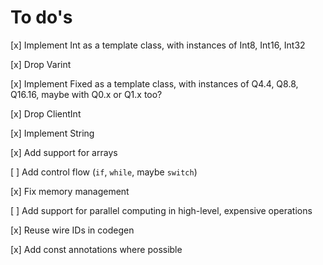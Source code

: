 To do's
=======

[x] Implement Int as a template class, with instances of Int8, Int16, Int32

[x] Drop Varint

[x] Implement Fixed as a template class, with instances of Q4.4, Q8.8, Q16.16, maybe with Q0.x or Q1.x too?

[x] Drop ClientInt

[x] Implement String

[x] Add support for arrays

[ ] Add control flow (`if`, `while`, maybe `switch`)

[x] Fix memory management

[ ] Add support for parallel computing in high-level, expensive operations

[x] Reuse wire IDs in codegen

[x] Add const annotations where possible
